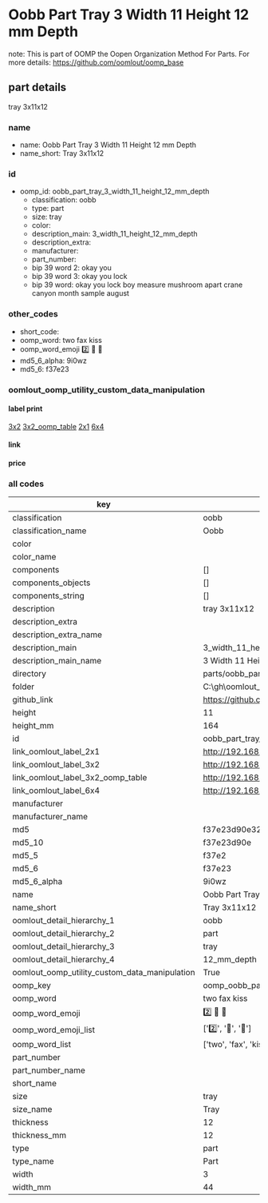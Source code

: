 # Oobb Part Tray 3 Width 11 Height 12 mm Depth  

note: This is part of OOMP the Oopen Organization Method For Parts. For more details: https://github.com/oomlout/oomp_base

##  part details
  



tray 3x11x12



### name
* name: Oobb Part Tray 3 Width 11 Height 12 mm Depth
* name_short: Tray 3x11x12 
### id
* oomp_id: oobb_part_tray_3_width_11_height_12_mm_depth
  * classification: oobb
  * type: part
  * size: tray
  * color: 
  * description_main: 3_width_11_height_12_mm_depth
  * description_extra: 
  * manufacturer: 
  * part_number: 
  * bip 39 word 2: okay you
  * bip 39 word 3: okay you lock
  * bip 39 word: okay you lock boy measure mushroom apart crane canyon month sample august

### other_codes
* short_code: 
* oomp_word: two fax kiss
* oomp_word_emoji :two: :fax: :kiss:
* md5_6_alpha: 9i0wz
* md5_6: f37e23






### oomlout_oomp_utility_custom_data_manipulation
#### label print
[3x2](http://192.168.1.245:1112/?label=oomp%209i0wz)
[3x2_oomp_table](http://192.168.1.108:1112/?label=oomp%209i0wz)
[2x1](http://192.168.1.242:1112/?label=oomp%209i0wz)
[6x4](http://192.168.1.55:1112/?label=oomp%209i0wz)    

#### link

                              

#### price







### all codes 
| key | value |  
| --- | --- |  
| classification | oobb |  
| classification_name | Oobb |  
| color |  |  
| color_name |  |  
| components | [] |  
| components_objects | [] |  
| components_string | [] |  
| description | tray 3x11x12 |  
| description_extra |  |  
| description_extra_name |  |  
| description_main | 3_width_11_height_12_mm_depth |  
| description_main_name | 3 Width 11 Height 12 mm Depth |  
| directory | parts/oobb_part_tray_3_width_11_height_12_mm_depth |  
| folder | C:\gh\oomlout_oobb_version_4_generated_parts\parts\oobb_part_tray_3_width_11_height_12_mm_depth |  
| github_link | https://github.com/oomlout/oomlout_oomp_part_src/tree/main/parts/oobb_part_tray_3_width_11_height_12_mm_depth |  
| height | 11 |  
| height_mm | 164 |  
| id | oobb_part_tray_3_width_11_height_12_mm_depth |  
| link_oomlout_label_2x1 | http://192.168.1.242:1112/?label=oomp%209i0wz |  
| link_oomlout_label_3x2 | http://192.168.1.245:1112/?label=oomp%209i0wz |  
| link_oomlout_label_3x2_oomp_table | http://192.168.1.108:1112/?label=oomp%209i0wz |  
| link_oomlout_label_6x4 | http://192.168.1.55:1112/?label=oomp%209i0wz |  
| manufacturer |  |  
| manufacturer_name |  |  
| md5 | f37e23d90e32414a4744f1ab06ffcccf |  
| md5_10 | f37e23d90e |  
| md5_5 | f37e2 |  
| md5_6 | f37e23 |  
| md5_6_alpha | 9i0wz |  
| name | Oobb Part Tray 3 Width 11 Height 12 mm Depth |  
| name_short | Tray 3x11x12  |  
| oomlout_detail_hierarchy_1 | oobb |  
| oomlout_detail_hierarchy_2 | part |  
| oomlout_detail_hierarchy_3 | tray |  
| oomlout_detail_hierarchy_4 | 12_mm_depth |  
| oomlout_oomp_utility_custom_data_manipulation | True |  
| oomp_key | oomp_oobb_part_tray_3_width_11_height_12_mm_depth |  
| oomp_word | two fax kiss |  
| oomp_word_emoji | :two: :fax: :kiss: |  
| oomp_word_emoji_list | [':two:', ':fax:', ':kiss:'] |  
| oomp_word_list | ['two', 'fax', 'kiss'] |  
| part_number |  |  
| part_number_name |  |  
| short_name |  |  
| size | tray |  
| size_name | Tray |  
| thickness | 12 |  
| thickness_mm | 12 |  
| type | part |  
| type_name | Part |  
| width | 3 |  
| width_mm | 44 |  
